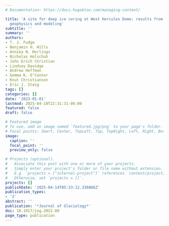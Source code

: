 ```yaml
---
# Documentation: https://docs.hugoblox.com/managing-content/

title: 'A site for deep ice coring at West Hercules Dome: results from ground-based
  geophysics and modeling'
subtitle: ''
summary: ''
authors:
- T. J. Fudge
- Benjamin H. Hills
- Annika N. Horlings
- Nicholas Holschuh
- John Erich Christian
- Lindsey Davidge
- Andrew Hoffman
- Gemma K. O’Connor
- Knut Christianson
- Eric J. Steig
tags: []
categories: []
date: '2023-01-01'
lastmod: 2025-04-10T22:31:31-06:00
featured: false
draft: false

# Featured image
# To use, add an image named `featured.jpg/png` to your page's folder.
# Focal points: Smart, Center, TopLeft, Top, TopRight, Left, Right, BottomLeft, Bottom, BottomRight.
image:
  caption: ''
  focal_point: ''
  preview_only: false

# Projects (optional).
#   Associate this post with one or more of your projects.
#   Simply enter your project's folder or file name without extension.
#   E.g. `projects = ["internal-project"]` references `content/project/deep-learning/index.md`.
#   Otherwise, set `projects = []`.
projects: []
publishDate: '2025-04-14T05:33:12.338886Z'
publication_types:
- '2'
abstract: ''
publication: '*Journal of Glaciology*'
doi: 10.1017/jog.2022.80
page_type: publication
---
```

